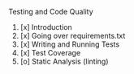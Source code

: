 Testing and Code Quality
1. [x] Introduction
2. [x] Going over requirements.txt
3. [x] Writing and Running Tests
4. [x] Test Coverage
5. [o] Static Analysis (linting)